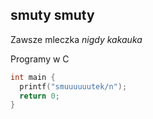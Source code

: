 ## smuty smuty

Zawsze mleczka
*nigdy kakauka*

Programy w C

```c
int main {
  printf("smuuuuuutek/n");
  return 0;
}
  
```
